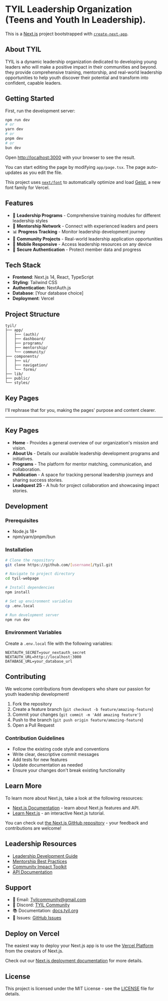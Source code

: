 # TYIL Leadership Organization (Teens and Youth In Leadership).

This is a [Next.js](https://nextjs.org) project bootstrapped with [`create-next-app`](https://nextjs.org/docs/app/api-reference/cli/create-next-app).

## About TYIL

TYIL is a dynamic leadership organization dedicated to developing young leaders who will make a positive impact in their communities and beyond. they provide comprehensive training, mentorship, and real-world leadership opportunities to help youth discover their potential and transform into confident, capable leaders.

## Getting Started

First, run the development server:

```bash
npm run dev
# or
yarn dev
# or
pnpm dev
# or
bun dev
```

Open [http://localhost:3000](http://localhost:3000) with your browser to see the result.

You can start editing the page by modifying `app/page.tsx`. The page auto-updates as you edit the file.

This project uses [`next/font`](https://nextjs.org/docs/app/building-your-application/optimizing/fonts) to automatically optimize and load [Geist](https://vercel.com/font), a new font family for Vercel.

## Features

- 🌟 **Leadership Programs** - Comprehensive training modules for different leadership styles
- 👥 **Mentorship Network** - Connect with experienced leaders and peers
- 📊 **Progress Tracking** - Monitor leadership development journey
- 🎯 **Community Projects** - Real-world leadership application opportunities
- 📱 **Mobile Responsive** - Access leadership resources on any device
- 🔐 **Secure Authentication** - Protect member data and progress

## Tech Stack

- **Frontend**: Next.js 14, React, TypeScript
- **Styling**: Tailwind CSS
- **Authentication**: NextAuth.js
- **Database**: [Your database choice]
- **Deployment**: Vercel

## Project Structure

```
tyil/
├── app/
│   ├── (auth)/
│   ├── dashboard/
│   ├── programs/
│   ├── mentorship/
│   └── community/
├── components/
│   ├── ui/
│   ├── navigation/
│   └── forms/
├── lib/
├── public/
└── styles/
```

## Key Pages

I'll rephrase that for you, making the pages' purpose and content clearer.

***

## Key Pages

- **Home** - Provides a general overview of our organization's mission and vision.
- **About Us** - Details our available leadership development programs and initiatives.
- **Programs** - The platform for mentor matching, communication, and collaboration.
- **Publication** - A space for tracking personal leadership journeys and sharing success stories.
- **Leadquest 25** - A hub for project collaboration and showcasing impact stories.

## Development

### Prerequisites

- Node.js 18+ 
- npm/yarn/pnpm/bun

### Installation

```bash
# Clone the repository
git clone https://github.com/[username]/tyil.git

# Navigate to project directory
cd tyil-webpage

# Install dependencies
npm install

# Set up environment variables
cp .env.local

# Run development server
npm run dev
```

### Environment Variables

Create a `.env.local` file with the following variables:

```env
NEXTAUTH_SECRET=your_nextauth_secret
NEXTAUTH_URL=http://localhost:3000
DATABASE_URL=your_database_url
```

## Contributing

We welcome contributions from developers who share our passion for youth leadership development!

1. Fork the repository
2. Create a feature branch (`git checkout -b feature/amazing-feature`)
3. Commit your changes (`git commit -m 'Add amazing feature'`)
4. Push to the branch (`git push origin feature/amazing-feature`)
5. Open a Pull Request

### Contribution Guidelines

- Follow the existing code style and conventions
- Write clear, descriptive commit messages
- Add tests for new features
- Update documentation as needed
- Ensure your changes don't break existing functionality

## Learn More

To learn more about Next.js, take a look at the following resources:

- [Next.js Documentation](https://nextjs.org/docs) - learn about Next.js features and API.
- [Learn Next.js](https://nextjs.org/learn) - an interactive Next.js tutorial.

You can check out [the Next.js GitHub repository](https://github.com/vercel/next.js) - your feedback and contributions are welcome!

## Leadership Resources

- [Leadership Development Guide](./docs/leadership-guide.md)
- [Mentorship Best Practices](./docs/mentorship.md)
- [Community Impact Toolkit](./docs/community-impact.md)
- [API Documentation](./docs/api.md)

## Support

- 📧 Email: Tyilcommunity@gmail.com
- 💬 Discord: [TYIL Community](https://discord.gg/tyil)
- 📚 Documentation: [docs.tyil.org](https://docs.tyil.org)
- 🐛 Issues: [GitHub Issues](https://github.com/Blessed-Samuel/tyil/issues)

## Deploy on Vercel

The easiest way to deploy your Next.js app is to use the [Vercel Platform](https://vercel.com/new?utm_medium=default-template&filter=next.js&utm_source=create-next-app&utm_campaign=create-next-app-readme) from the creators of Next.js.

Check out our [Next.js deployment documentation](https://nextjs.org/docs/app/building-your-application/deploying) for more details.

## License

This project is licensed under the MIT License - see the [LICENSE](LICENSE) file for details.

<!-- ## Acknowledgments

- All the young leaders who inspire us daily
- Our mentors and advisors who guide our mission
- The Next.js team for the amazing framework
- Our community partners and supporters -->
